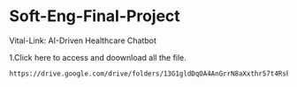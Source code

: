 # Soft-Eng-Final-Project
Vital-Link: AI-Driven Healthcare Chatbot

1.Click here to access and doownload all the file.
```bash
https://drive.google.com/drive/folders/13G1gldDqOA4AnGrrN8aXxthr57t4RskN?usp=drive_link
